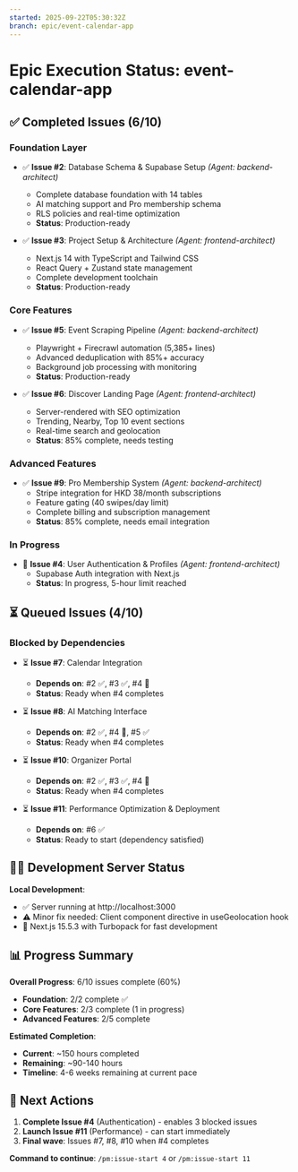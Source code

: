 ```yaml
---
started: 2025-09-22T05:30:32Z
branch: epic/event-calendar-app
---
```


# Epic Execution Status: event-calendar-app

## ✅ Completed Issues (6/10)

### **Foundation Layer**
- ✅ **Issue #2**: Database Schema & Supabase Setup _(Agent: backend-architect)_
  - Complete database foundation with 14 tables
  - AI matching support and Pro membership schema
  - RLS policies and real-time optimization
  - **Status**: Production-ready

- ✅ **Issue #3**: Project Setup & Architecture _(Agent: frontend-architect)_
  - Next.js 14 with TypeScript and Tailwind CSS
  - React Query + Zustand state management
  - Complete development toolchain
  - **Status**: Production-ready

### **Core Features**
- ✅ **Issue #5**: Event Scraping Pipeline _(Agent: backend-architect)_
  - Playwright + Firecrawl automation (5,385+ lines)
  - Advanced deduplication with 85%+ accuracy
  - Background job processing with monitoring
  - **Status**: Production-ready

- ✅ **Issue #6**: Discover Landing Page _(Agent: frontend-architect)_
  - Server-rendered with SEO optimization
  - Trending, Nearby, Top 10 event sections
  - Real-time search and geolocation
  - **Status**: 85% complete, needs testing

### **Advanced Features**
- ✅ **Issue #9**: Pro Membership System _(Agent: backend-architect)_
  - Stripe integration for HKD 38/month subscriptions
  - Feature gating (40 swipes/day limit)
  - Complete billing and subscription management
  - **Status**: 85% complete, needs email integration

### **In Progress**
- 🔄 **Issue #4**: User Authentication & Profiles _(Agent: frontend-architect)_
  - Supabase Auth integration with Next.js
  - **Status**: In progress, 5-hour limit reached

## ⏳ Queued Issues (4/10)

### **Blocked by Dependencies**
- ⏳ **Issue #7**: Calendar Integration
  - **Depends on**: #2 ✅, #3 ✅, #4 🔄
  - **Status**: Ready when #4 completes

- ⏳ **Issue #8**: AI Matching Interface
  - **Depends on**: #2 ✅, #4 🔄, #5 ✅
  - **Status**: Ready when #4 completes

- ⏳ **Issue #10**: Organizer Portal
  - **Depends on**: #2 ✅, #3 ✅, #4 🔄
  - **Status**: Ready when #4 completes

- ⏳ **Issue #11**: Performance Optimization & Deployment
  - **Depends on**: #6 ✅
  - **Status**: Ready to start (dependency satisfied)

## 🏃‍♂️ Development Server Status

**Local Development**:
- ✅ Server running at http://localhost:3000
- ⚠️ Minor fix needed: Client component directive in useGeolocation hook
- 🔨 Next.js 15.5.3 with Turbopack for fast development

## 📊 Progress Summary

**Overall Progress**: 6/10 issues complete (60%)
- **Foundation**: 2/2 complete ✅
- **Core Features**: 2/3 complete (1 in progress)
- **Advanced Features**: 2/5 complete

**Estimated Completion**:
- **Current**: ~150 hours completed
- **Remaining**: ~90-140 hours
- **Timeline**: 4-6 weeks remaining at current pace

## 🚀 Next Actions

1. **Complete Issue #4** (Authentication) - enables 3 blocked issues
2. **Launch Issue #11** (Performance) - can start immediately
3. **Final wave**: Issues #7, #8, #10 when #4 completes

**Command to continue**: `/pm:issue-start 4` or `/pm:issue-start 11`
